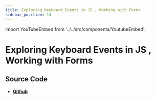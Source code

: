 ```yaml
---
title: Exploring Keyboard Events in JS , Working with Forms
sidebar_position: 14
---
```


import YouTubeEmbed from '../../src/components/YoutubeEmbed';

# Exploring Keyboard Events in JS , Working with Forms

<YouTubeEmbed videoId="Yym-nt3CAIk" />

## Source Code

- [**Github**](https://github.com/isarojdahal/javascript-workshop)
